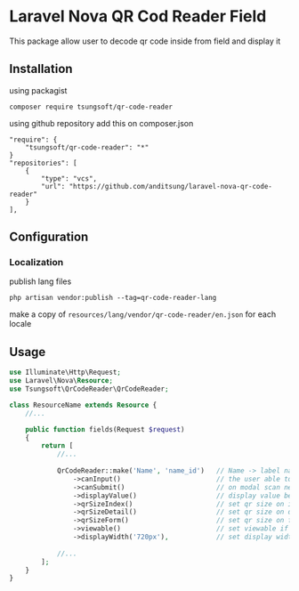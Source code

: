 # Laravel Nova QR Cod Reader Field

This package allow user to decode qr code inside from field and display it

## Installation
using packagist
```
composer require tsungsoft/qr-code-reader
```
using github repository add this on composer.json
```
"require": {
    "tsungsoft/qr-code-reader": "*"
}
"repositories": [
    {
        "type": "vcs",
        "url": "https://github.com/anditsung/laravel-nova-qr-code-reader"
    }
],
```

## Configuration

### Localization
publish lang files
```
php artisan vendor:publish --tag=qr-code-reader-lang
```
make a copy of `resources/lang/vendor/qr-code-reader/en.json` for each locale

## Usage

```php
use Illuminate\Http\Request;
use Laravel\Nova\Resource;
use Tsungsoft\QrCodeReader\QrCodeReader;

class ResourceName extends Resource {
    //...

    public function fields(Request $request)
    {
        return [
            //...
    
            QrCodeReader::make('Name', 'name_id')   // Name -> label name, name_id -> save to column
                ->canInput()                        // the user able to input the code using keyboard, default false
                ->canSubmit()                       // on modal scan need to click submit to send the code to the input value, default false
                ->displayValue()                    // display value beside qr code on detail view, default false
                ->qrSizeIndex()                     // set qr size on index, default 30
                ->qrSizeDetail()                    // set qr size on detail, default 100
                ->qrSizeForm()                      // set qr size on form, default 50
                ->viewable()                        // set viewable if has belongto value, default true
                ->displayWidth('720px'),            // set display width, default auto
    
            //...
        ];
    }
}
```
